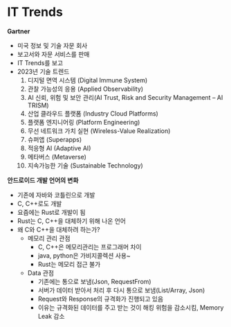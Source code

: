 # IT Trends

**Gartner**

- 미국 정보 및 기술 자문 회사
- 보고서와 자문 서비스를 판매
- IT Trends를 보고
- 2023년 기술 트렌드
  1. 디지털 면역 시스템 (Digital Immune System)
  2. 관찰 가능성의 응용 (Applied Observability)
  3. AI 신뢰, 위험 및 보안 관리(AI Trust, Risk and Security Management – AI TRISM)
  4. 산업 클라우드 플랫폼 (Industry Cloud Platforms)
  5. 플랫폼 엔지니어링 (Platform Engineering)
  6. 무선 네트워크 가치 실현 (Wireless-Value Realization)
  7. 슈퍼앱 (Superapps)
  8. 적응형 AI (Adaptive AI)
  9. 메타버스 (Metaverse)
  10. 지속가능한 기술 (Sustainable Technology)

**안드로이드 개발 언어의 변화**

- 기존에 자바와 코틀린으로 개발
- C, C++로도 개발
- 요즘에는 Rust로 개발이 됨
- Rust는 C, C++을 대체하기 위해 나온 언어
- 왜 C와 C++을 대체하려 하는가?
  - 메모리 관리 관점
    - C, C++은 메모리관리는 프로그래머 차이
    - java, python은 가비지콜렉션 사용~
    - Rust는 메모리 접근 불가
  - Data 관점
    - 기존에는 통으로 보냄(Json, RequestFrom)
    - 서버가 데이터 받아서 처리 후 다시 통으로 보냄(List/Array, Json)
    - Request와 Response의 규격화가 진행되고 있음
    - 이유는 규격화된 데이터를 주고 받는 것이 해킹 위험을 감소시킴, Memory Leak 감소
